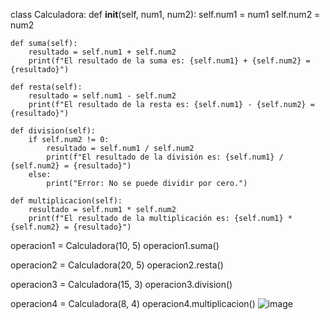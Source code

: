 class Calculadora:
    def __init__(self, num1, num2):
        self.num1 = num1
        self.num2 = num2

    def suma(self):
        resultado = self.num1 + self.num2
        print(f"El resultado de la suma es: {self.num1} + {self.num2} = {resultado}")

    def resta(self):
        resultado = self.num1 - self.num2
        print(f"El resultado de la resta es: {self.num1} - {self.num2} = {resultado}")

    def division(self):
        if self.num2 != 0:
            resultado = self.num1 / self.num2
            print(f"El resultado de la división es: {self.num1} / {self.num2} = {resultado}")
        else:
            print("Error: No se puede dividir por cero.")

    def multiplicacion(self):
        resultado = self.num1 * self.num2
        print(f"El resultado de la multiplicación es: {self.num1} * {self.num2} = {resultado}")

operacion1 = Calculadora(10, 5)
operacion1.suma()

operacion2 = Calculadora(20, 5)
operacion2.resta()

operacion3 = Calculadora(15, 3)
operacion3.division()

operacion4 = Calculadora(8, 4)
operacion4.multiplicacion()
![image](https://github.com/user-attachments/assets/5e850f4b-f10a-4a08-ac7a-063e8a0a29a1)
